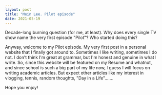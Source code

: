 ```yaml
---
layout: post
title: "Mein Lee. Pilot episode"
date: 2021-05-19
---
```


Decade-long burning question (for me, at least). Why does every single TV show name the very first episode "Pilot"? Who started doing this? 

Anyway, welcome to my Pilot episode. My very first post in a personal website that I finally got around to. Sometimes I like writing, sometimes I do not. I don't think I'm great at grammar, but I'm honest and genuine in what I write.
So, since this website will be featured on my Resume and whatnot, and since school is such a big part of my life now, I guess I will focus on writing academic articles. But expect other articles like my interest in vlogging, tennis, random thoughts, "Day in a Life".......

Hope you enjoy!
